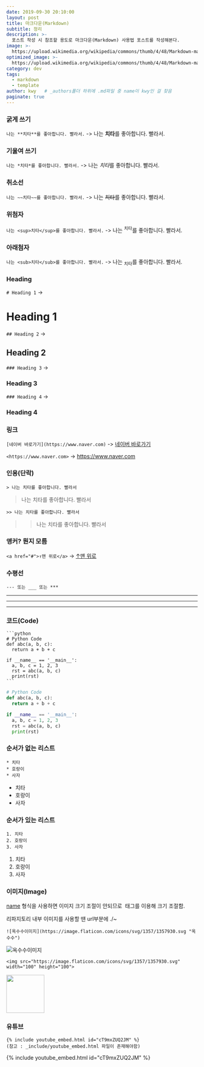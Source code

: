 ```yaml
---
date: 2019-09-30 20:10:00
layout: post
title: 마크다운(Markdown)
subtitle: 정리
description: >-
  포스트 작성 시 참조할 용도로 마크다운(Markdown) 사용법 포스트를 작성해본다.
image: >-
  https://upload.wikimedia.org/wikipedia/commons/thumb/4/48/Markdown-mark.svg/1280px-Markdown-mark.svg.png
optimized_image: >-
  https://upload.wikimedia.org/wikipedia/commons/thumb/4/48/Markdown-mark.svg/1280px-Markdown-mark.svg.png
category: dev
tags:
  - markdown
  - template
author: kwy   # _authors폴더 하위에 .md파일 중 name이 kwy인 걸 찾음
paginate: true
---
```




### 굵게 쓰기

`나는 **치타**를 좋아합니다. 빨라서.` -> 나는 **치타**를 좋아합니다. 빨라서.



### 기울여 쓰기

`나는 *치타*를 좋아합니다. 빨라서.` -> 나는 *치타*를 좋아합니다. 빨라서.



### 취소선

`나는 ~~치타~~를 좋아합니다. 빨라서.` -> 나는 ~~치타~~를 좋아합니다. 빨라서.



### 위첨자

`나는 <sup>치타</sup>를 좋아합니다. 빨라서.` -> 나는 <sup>치타</sup>를 좋아합니다. 빨라서.



### 아래첨자

`나는 <sub>치타</sub>를 좋아합니다. 빨라서.` -> 나는 <sub>치타</sub>를 좋아합니다. 빨라서.



### Heading

`# Heading 1` ->

# Heading 1


`## Heading 2` ->

## Heading 2


`### Heading 3` -> 

### Heading 3


`### Heading 4` -> 

### Heading 4



### 링크

`[네이버 바로가기](https://www.naver.com)` -> [네이버 바로가기](https://www.naver.com)

`<https://www.naver.com>` -> <https://www.naver.com>



### 인용(단락)

`> 나는 치타를 좋아합니다. 빨라서`

> 나는 치타를 좋아합니다. 빨라서

`>> 나는 치타를 좋아합니다. 빨라서`

>> 나는 치타를 좋아합니다. 빨라서



### 앵커? 뭔지 모름

`<a href="#">↑맨 위로</a>` -> <a href="#">↑맨 위로</a>



### 수평선

`--- 또는 ___ 또는 ***`

---

___

***



### 코드(Code)

~~~
```python
# Python Code
def abc(a, b, c):
  return a + b + c

if __name__ == '__main__':
  a, b, c = 1, 2, 3
  rst = abc(a, b, c)
  print(rst)
```
~~~

```python
# Python Code
def abc(a, b, c):
  return a + b + c

if __name__ == '__main__':
  a, b, c = 1, 2, 3
  rst = abc(a, b, c)
  print(rst)
```



### 순서가 없는 리스트

```
* 치타
* 호랑이
* 사자
```

* 치타
* 호랑이
* 사자



### 순서가 있는 리스트

```
1. 치타
2. 호랑이
3. 사자
```

1. 치타
2. 호랑이
3. 사자



### 이미지(Image)

[name](url "name2") 형식을 사용하면 이미지 크기 조절이 안되므로 <img> 태그를 이용해 크기 조절함.

리파지토리 내부 이미지를 사용할 땐 url부분에 ./~

~~~
![옥수수이미지](https://image.flaticon.com/icons/svg/1357/1357930.svg "옥수수")
~~~

![옥수수이미지](https://image.flaticon.com/icons/svg/1357/1357930.svg "옥수수")

~~~
<img src="https://image.flaticon.com/icons/svg/1357/1357930.svg" width="100" height="100">
~~~

<img src="https://image.flaticon.com/icons/svg/1357/1357930.svg" width="100" height="100">



### 유튜브

```
{% include youtube_embed.html id="cT9mxZUQ2JM" %}
(참고 : _include/youtube_embed.html 파일이 존재해야함)
```
{% include youtube_embed.html id="cT9mxZUQ2JM" %}

